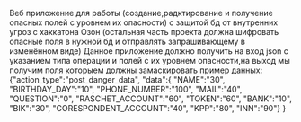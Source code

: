 Веб приложение для работы (создание,радктирование и получение опасных полей с уровнем их опасности) с защитой бд от внутренних угроз с хаккатона Озон (остальная часть проекта должна шифровать опасные поля в нужной бд и отправлять запрашивающему в изменённом виде)
Данное приложение должно получить на вход json с указанием типа операции и полей с их уровнем опасности,на выход мы получим поля которыем должны замаскировать
пример данных:
 {"action_type":"post_danger_data",
  "data":{
  "NAME":"30", 
  "BIRTHDAY_DAY":"10",
  "PHONE_NUMBER":"100", 
  "MAIL":"40",
  "QUESTION":"0",
  "RASCHET_ACCOUNT":"60",
  "TOKEN":"60", 
  "BANK":"10",
  "BIK":"30",
  "CORESPONDENT_ACCOUNT":"40",
  "KPP":"80",
  "INN":"90"}
}